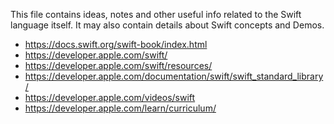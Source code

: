 This file contains ideas, notes and other useful info related to the Swift language itself.
It may also contain details about Swift concepts and Demos.

- https://docs.swift.org/swift-book/index.html
- https://developer.apple.com/swift/
- https://developer.apple.com/swift/resources/
- https://developer.apple.com/documentation/swift/swift_standard_library/
- https://developer.apple.com/videos/swift
- https://developer.apple.com/learn/curriculum/